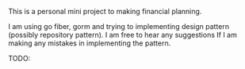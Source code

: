 This is a personal mini project to making financial planning.

I am using go fiber, gorm and trying to implementing design pattern (possibly repository pattern).
I am free to hear any suggestions If I am making any mistakes in implementing the pattern.

TODO:
